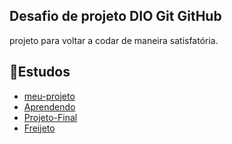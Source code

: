 
## Desafio de projeto DIO Git GitHub

projeto para voltar a codar de maneira satisfatória.

## 📖Estudos
* [meu-projeto](https://github.com/alvarojarl/meu-projeto)
* [Aprendendo](https://github.com/alvarojarl/aprendendo)
* [Projeto-Final](https://github.com/alvarojarl/Projeto-Final)
* [Freijeto ](https://github.com/alvarojarl/Freijeto)